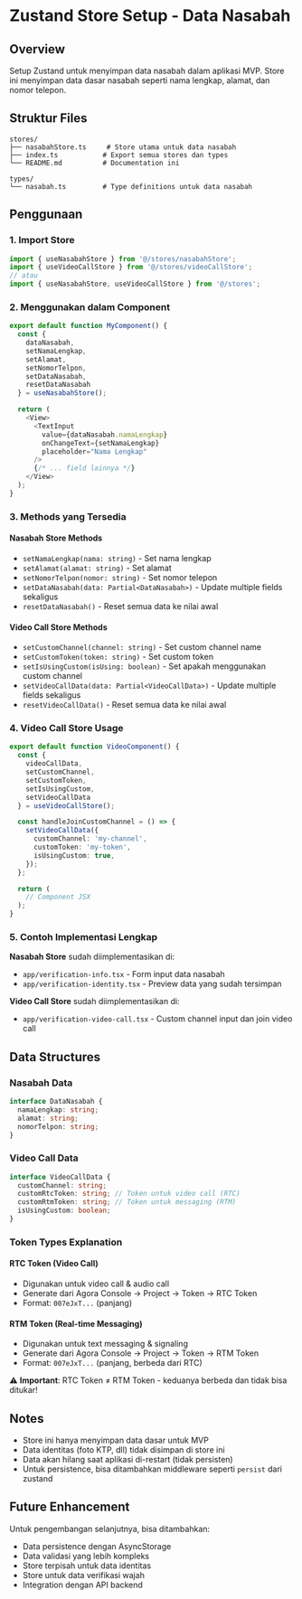 # Zustand Store Setup - Data Nasabah

## Overview

Setup Zustand untuk menyimpan data nasabah dalam aplikasi MVP. Store ini menyimpan data dasar nasabah seperti nama lengkap, alamat, dan nomor telepon.

## Struktur Files

```
stores/
├── nasabahStore.ts     # Store utama untuk data nasabah
├── index.ts           # Export semua stores dan types
└── README.md          # Documentation ini

types/
└── nasabah.ts         # Type definitions untuk data nasabah
```

## Penggunaan

### 1. Import Store

```typescript
import { useNasabahStore } from '@/stores/nasabahStore';
import { useVideoCallStore } from '@/stores/videoCallStore';
// atau
import { useNasabahStore, useVideoCallStore } from '@/stores';
```

### 2. Menggunakan dalam Component

```typescript
export default function MyComponent() {
  const {
    dataNasabah,
    setNamaLengkap,
    setAlamat,
    setNomorTelpon,
    setDataNasabah,
    resetDataNasabah
  } = useNasabahStore();

  return (
    <View>
      <TextInput
        value={dataNasabah.namaLengkap}
        onChangeText={setNamaLengkap}
        placeholder="Nama Lengkap"
      />
      {/* ... field lainnya */}
    </View>
  );
}
```

### 3. Methods yang Tersedia

#### Nasabah Store Methods

- `setNamaLengkap(nama: string)` - Set nama lengkap
- `setAlamat(alamat: string)` - Set alamat
- `setNomorTelpon(nomor: string)` - Set nomor telepon
- `setDataNasabah(data: Partial<DataNasabah>)` - Update multiple fields sekaligus
- `resetDataNasabah()` - Reset semua data ke nilai awal

#### Video Call Store Methods

- `setCustomChannel(channel: string)` - Set custom channel name
- `setCustomToken(token: string)` - Set custom token
- `setIsUsingCustom(isUsing: boolean)` - Set apakah menggunakan custom channel
- `setVideoCallData(data: Partial<VideoCallData>)` - Update multiple fields sekaligus
- `resetVideoCallData()` - Reset semua data ke nilai awal

### 4. Video Call Store Usage

```typescript
export default function VideoComponent() {
  const {
    videoCallData,
    setCustomChannel,
    setCustomToken,
    setIsUsingCustom,
    setVideoCallData
  } = useVideoCallStore();

  const handleJoinCustomChannel = () => {
    setVideoCallData({
      customChannel: 'my-channel',
      customToken: 'my-token',
      isUsingCustom: true,
    });
  };

  return (
    // Component JSX
  );
}
```

### 5. Contoh Implementasi Lengkap

**Nasabah Store** sudah diimplementasikan di:

- `app/verification-info.tsx` - Form input data nasabah
- `app/verification-identity.tsx` - Preview data yang sudah tersimpan

**Video Call Store** sudah diimplementasikan di:

- `app/verification-video-call.tsx` - Custom channel input dan join video call

## Data Structures

### Nasabah Data

```typescript
interface DataNasabah {
  namaLengkap: string;
  alamat: string;
  nomorTelpon: string;
}
```

### Video Call Data

```typescript
interface VideoCallData {
  customChannel: string;
  customRtcToken: string; // Token untuk video call (RTC)
  customRtmToken: string; // Token untuk messaging (RTM)
  isUsingCustom: boolean;
}
```

### Token Types Explanation

#### **RTC Token (Video Call)**

- Digunakan untuk video call & audio call
- Generate dari Agora Console → Project → Token → RTC Token
- Format: `007eJxT...` (panjang)

#### **RTM Token (Real-time Messaging)**

- Digunakan untuk text messaging & signaling
- Generate dari Agora Console → Project → Token → RTM Token
- Format: `007eJxT...` (panjang, berbeda dari RTC)

⚠️ **Important**: RTC Token ≠ RTM Token - keduanya berbeda dan tidak bisa ditukar!

## Notes

- Store ini hanya menyimpan data dasar untuk MVP
- Data identitas (foto KTP, dll) tidak disimpan di store ini
- Data akan hilang saat aplikasi di-restart (tidak persisten)
- Untuk persistence, bisa ditambahkan middleware seperti `persist` dari zustand

## Future Enhancement

Untuk pengembangan selanjutnya, bisa ditambahkan:

- Data persistence dengan AsyncStorage
- Data validasi yang lebih kompleks
- Store terpisah untuk data identitas
- Store untuk data verifikasi wajah
- Integration dengan API backend
